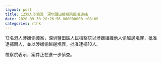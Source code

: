 ```yaml
---
layout: post
title: 12港人涉偷渡　深圳鹽田檢察院批准逮捕
date: 2020-09-30 20:26:56.000000000 +08:00
categories: rthk
---
```


12名港人涉嫌偷渡案，深圳鹽田區人民檢察院以涉嫌組織他人偷越邊境罪，批准逮捕兩人，並以涉嫌偷越邊境罪，批准逮捕10人。

檢察院表示，案件正在進一步偵查。
